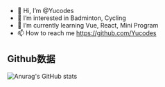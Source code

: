 - 👋 Hi, I’m @Yucodes
- 👀 I’m interested in Badminton, Cycling
- 🌱 I’m currently learning Vue, React, Mini Program
- 📫 How to reach me https://github.com/Yucodes

## Github数据
![Anurag's GitHub stats](https://github-readme-stats.vercel.app/api?username=Yucodes&theme=gruvbox&show_icons=true)
